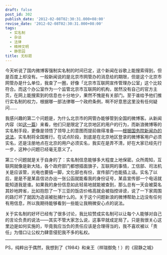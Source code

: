 ```yaml
---
draft: false
post_id: 302
publish_date: '2012-02-08T02:30:31.000+08:00'
revise_date: '2012-02-08T02:30:31.000+08:00'
tags:
  - 实名制
  - 杂谈
  - 法律
  - 精神文明
  - 静思园
title: 无标题
---
```


今天听说了国内微博客强制实名制的时间已定，这个新闻在谷歌上能搜索得到，但是百度上却没有。一般新闻说的是北京市网管办的消息给的期限，但是这个北京市网管办是什么单位，我查了一圈，好像「北京市互联网宣传管理办公室」这个比较符合。而这个办公室作为一个监管北京市互联网的机构，居然没有自己的官方主页，在网上能搜索到的信息也十分地少，果然不愧是有关部门。至于谁给予他们推行实名制的权力，根据哪一部法律哪一个政府条例，啊不好意思这里没有任何疑问……

我感兴趣的第二个问题是，为什么北京市的网管办能够管到全国的微博客。从新闻内容（如[这一篇](http://news.zdnet.com.cn/zdnetnews/2012/0207/2077435.shtml)）来看，他们只是限定了北京地区的用户的行为，而新浪微博等的实名制手段，更像是领悟了领导上的意图而提前做得准备——[根据国务院新闻办的说法](http://net.chinabyte.com/471/12247471.shtml)，实名制将全国推行。在试点阶段，到底是在北京地区登录的微博客用户必须实名，还是注册地点在北京的用户必须实名，我实在是弄不清，好在大家已经先行一步，这种小问题已经毫无意义了。

第三个问题就是关于自身的了：实名制信息能够多大程度上地保密。众所周知，互联网就像是新大陆，各个政府部门都想插面旗子，互联网的事情，工信部、司法机关是应该管，光电也要插一脚，文化部也有份，宣传部门也能插上话。实名了以后，是是不是某县信访办出一张公函就能看我的身份证号，某县宣传部一个电话就能知道我是谁。如果我的身份信息如此轻易地就能被查到，那么总有一天会被莫名其妙地跨省，比如抱怨了一下三亚的饭店价格高就会被指控诽谤，说了一下家周围的路灯坏了就因为造谣被批捕什么的。关于这个问题新浪的微博帮助上边没有任何有用信息，所以我期待能够看到一些能让我稍微安心点的说法。

关于实名制的好坏已经有了很多讨论，我比较赞成实名制可以让每个人能够对自己的言论负责的说法——其实不管大家怎么说，这事早就成定局了。只是我很关心这里边是如何实施的，毕竟我应当负的责任应该是合理得当的，我不喜欢被以「责任」为借口让公权力肆意侵犯我不多的私权。

---

PS，纯粹出于偶然，我想到了《1984》和亲王（祥瑞御免！）的《寂静之城》
